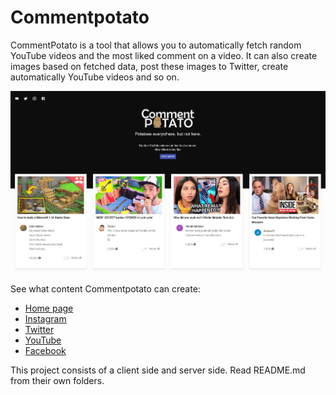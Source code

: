 # Commentpotato

CommentPotato is a tool that allows you to automatically fetch random YouTube videos and the most liked comment on a video. It can also create images based on fetched data, post these images to Twitter, create automatically YouTube videos and so on.

![client](preview.jpg?raw=true)

See what content Commentpotato can create:

* [Home page](https://www.commentpotato.com/)
* [Instagram](https://www.instagram.com/commentpotato/)
* [Twitter](https://twitter.com/commentpotato)
* [YouTube](https://www.youtube.com/channel/UCXmQk4PYoq5v9jIvmRgfXYg)
* [Facebook](https://www.facebook.com/commentpotato)

This project consists of a client side and server side. Read README.md from their own folders. 

